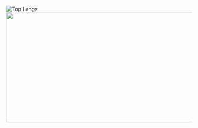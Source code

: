 ![Top Langs](https://github-readme-stats.vercel.app/api/top-langs/?username=eungwan0402&layout=compact&theme=dracula)
<a href="https://github.com/devxb/gitanimals">
<img
  src="https://render.gitanimals.org/farms/eungwan0402"
  width="600"
  height="300"
/>
</a>
